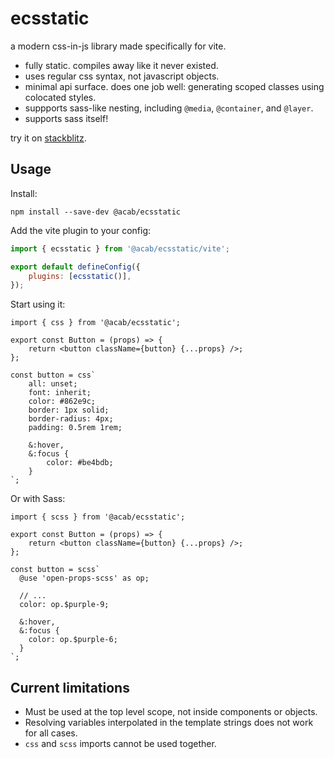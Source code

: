 # ecsstatic

a modern css-in-js library made specifically for vite.

- fully static. compiles away like it never existed.
- uses regular css syntax, not javascript objects.
- minimal api surface. does one job well: generating scoped classes using colocated styles.
- suppports sass-like nesting, including `@media`, `@container`, and `@layer`.
- supports sass itself!

try it on [stackblitz](https://stackblitz.com/edit/vitejs-vite-jesvnk?file=src%2FApp.tsx,src%2FLogo.tsx,src%2FButton.tsx&terminal=dev).

## Usage

Install:

```
npm install --save-dev @acab/ecsstatic
```

Add the vite plugin to your config:

```js
import { ecsstatic } from '@acab/ecsstatic/vite';

export default defineConfig({
	plugins: [ecsstatic()],
});
```

Start using it:

```tsx
import { css } from '@acab/ecsstatic';

export const Button = (props) => {
	return <button className={button} {...props} />;
};

const button = css`
	all: unset;
	font: inherit;
	color: #862e9c;
	border: 1px solid;
	border-radius: 4px;
	padding: 0.5rem 1rem;

	&:hover,
	&:focus {
		color: #be4bdb;
	}
`;
```

Or with Sass:

```tsx
import { scss } from '@acab/ecsstatic';

export const Button = (props) => {
	return <button className={button} {...props} />;
};

const button = scss`
  @use 'open-props-scss' as op;

  // ...
  color: op.$purple-9;

  &:hover,
  &:focus {
    color: op.$purple-6;
  }
`;
```

## Current limitations

- Must be used at the top level scope, not inside components or objects.
- Resolving variables interpolated in the template strings does not work for all cases.
- `css` and `scss` imports cannot be used together.

